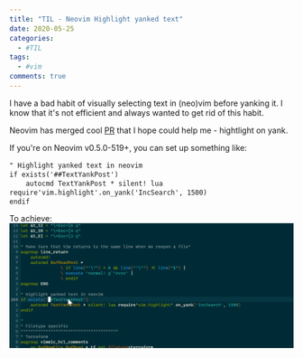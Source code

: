 ```yaml
---
title: "TIL - Neovim Highlight yanked text"
date: 2020-05-25
categories:
  - #TIL
tags:
  - #vim
comments: true
---
```


I have a bad habit of visually selecting text in (neo)vim before yanking it.
I know that it's not efficient and always wanted to get rid of this habit.

Neovim has merged cool [PR](https://github.com/neovim/neovim/pull/12279) that I
hope could help me - hightlight on yank.

If you're on Neovim v0.5.0-519+, you can set up something like:

```
" Highlight yanked text in neovim
if exists('##TextYankPost')
    autocmd TextYankPost * silent! lua require'vim.highlight'.on_yank('IncSearch', 1500)
endif
```

To achieve:
![TextYankPost](/assets/images/neovim-yank-highlight.gif)
